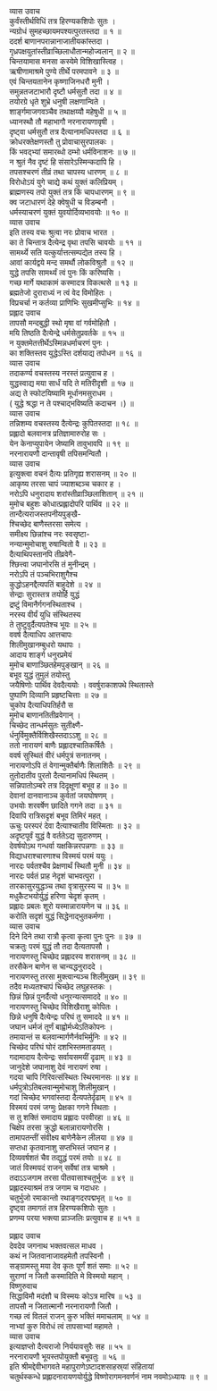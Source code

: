 व्यास उवाच  
कुर्वंस्तीर्थविधिं तत्र हिरण्यकशिपोः सुतः ।  
न्यग्रोधं सुमहच्छायमपश्यत्पुरतस्तदा ॥ १ ॥  
ददर्श बाणानपरान्नानाजातीयकांस्तदा ।  
गृध्रपक्षयुतांस्तीव्राच्छिलाधौतान्महोज्वलान् ॥ २ ॥  
चिन्तयामास मनसा कस्येमे विशिखास्त्विह ।  
ऋषीणामाश्रमे पुण्ये तीर्थे परमपावने ॥ ३ ॥  
एवं चिन्तयतानेन कृष्णाजिनधरौ मुनी ।  
समुन्नतजटाभारौ दृष्टौ धर्मसुतौ तदा ॥ ४ ॥  
तयोरग्रे धृते शुभ्रे धनुषी लक्षणान्विते ।  
शार्ङ्गमाजगवञ्चैव तथाक्षय्यौ महेषुधी ॥ ५ ॥  
ध्यानस्थौ तौ महाभागौ नरनारायणावृषी ।  
दृष्ट्वा धर्मसुतौ तत्र दैत्यानामधिपस्तदा ॥ ६ ॥  
क्रोधरक्तेक्षणस्तौ तु प्रोवाचासुरपालकः ।  
किं भवद्‌भ्यां समारब्धो दम्भो धर्मविनाशनः ॥ ७ ॥  
न श्रुतं नैव दृष्टं हि संसारेऽस्मिन्कदापि हि ।  
तपसश्चरणं तीव्रं तथा चापस्य धारणम् ॥ ८ ॥  
विरोधोऽयं युगे चाद्ये कथं युक्तं कलिप्रियम् ।  
ब्राह्मणस्य तपो युक्तं तत्र किं चापधारणम् ॥ ९ ॥  
क्व जटाधारणं देहे क्वेषुधी च विडम्बनौ ।  
धर्मस्याचरणं युक्तं युवयोर्दिव्यभावयोः ॥ १० ॥  
व्यास उवाच  
इति तस्य वचः श्रुत्वा नरः प्रोवाच भारत ।  
का ते चिन्तात्र दैत्येन्द्र वृथा तपसि चावयोः ॥ ११ ॥  
सामर्थ्ये सति यत्कुर्यात्तत्सम्पद्येत तस्य हि ।  
आवां कार्यद्वये मन्द समर्थौ लोकविश्रुतौ ॥ १२ ॥  
युद्धे तपसि सामर्थ्यं त्वं पुनः किं करिष्यसि ।  
गच्छ मार्गे यथाकामं कस्मादत्र विकत्थसे ॥ १३ ॥  
ब्रह्मतेजो दुराराध्यं न त्वं वेद विमोहितः ।  
विप्रचर्चा न कर्तव्या प्राणिभिः सुखमीप्सुभिः ॥ १४ ॥  
प्रह्लाद उवाच  
तापसौ मन्दबुद्धी स्थो मृषा वां गर्वमोहितौ ।  
मयि तिष्ठति दैत्येन्द्रे धर्मसेतुप्रवर्तके ॥ १५ ॥  
न युक्तमेतत्तीर्थेऽस्मिन्नधर्माचरणं पुनः ।  
का शक्तिस्तव युद्धेऽस्ति दर्शयाद्य तपोधन ॥ १६ ॥  
व्यास उवाच  
तदाकर्ण्य वचस्तस्य नरस्तं प्रत्युवाच ह ।  
युद्धस्वाद्य मया सार्धं यदि ते मतिरीदृशी ॥ १७ ॥  
अद्य ते स्फोटयिष्यामि मूर्धानमसुराधम ।  
( युद्धे श्रद्धा न ते पश्चाद्‌भविष्यति कदाचन ।) ॥  
व्यास उवाच  
तन्निशम्य वचस्तस्य दैत्येन्द्रः कुपितस्तदा ॥ १८ ॥  
प्रह्लादो बलवानत्र प्रतिज्ञामारुरोह सः ।  
येन केनाप्युपायेन जेष्यामि तावुभावपि ॥ १९ ॥  
नरनारायणौ दान्तावृषी तपिसमन्वितौ ।  
व्यास उवाच  
इत्युक्त्वा वचनं दैत्यः प्रतिगृह्य शरासनम् ॥ २० ॥  
आकृष्य तरसा चापं ज्याशब्दञ्च चकार ह ।  
नरोऽपि धनुरादाय शरांस्तीव्राञ्छिलाशितान् ॥ २१ ॥  
मुमोच बहुशः कोधात्प्रह्लादोपरि पार्थिव ॥ २२ ॥  
तान्दैत्यराजस्तपनीयपुङ्खै-  
     श्चिच्छेद बाणैस्तरसा समेत्य ।  
समीक्ष्य छिन्नांश्च नरः स्वसृष्टा-  
     नन्यान्मुमोचाशु रुषान्वितो वै ॥ २३ ॥  
दैत्याथिपस्तानपि तीव्रवेगै-  
     श्छित्त्वा जघानोरसि तं मुनीन्द्रम् ।  
नरोऽपि तं पञ्चभिराशुगैश्च  
     कुद्धोऽहनद्दैत्यपतिं बाहुदेशे ॥ २४ ॥  
सेन्द्राः सुरास्तत्र तयोर्हि युद्धं  
     द्रष्टुं विमानैर्गगनस्थिताश्च ।  
नरस्य वीर्यं युधि संस्थितस्य  
     ते तुष्टुवुर्दैत्यपतेश्च भूयः ॥ २५ ॥  
ववर्ष दैत्याधिप आत्तचापः  
     शिलीमुखानम्बुधरो यथापः ।  
आदाय शार्ङ्ग धनुरप्रमेयं  
     मुमोच बाणाञ्छितहेमपुङ्खान् ॥ २६ ॥  
बभूव युद्धं तुमुलं तयोस्तु  
     जयैषिणोः पार्थिव देवदैत्ययोः ।
ववर्षुराकाशपथे स्थितास्ते  
     पुष्पाणि दिव्यानि प्रहृष्टचित्ताः ॥ २७ ॥  
चुकोप दैत्याधिपतिर्हरौ स  
     मुमोच बाणानतितीव्रवेगान् ।  
चिच्छेद तान्धर्मसुतः सुतीक्ष्णै-  
     र्धनुर्विमुक्तैर्विशिखैस्तदाऽऽशु ॥ २८ ॥  
ततो नारायणं बाणैः प्रह्लादश्चातिकर्षितैः ।  
ववर्ष सुस्थितं वीरं धर्मपुत्रं सनातनम् ।  
नारायणोऽपि तं वेगान्मुक्तैर्बाणैः शिलाशितैः ॥ २९ ॥  
तुतोदातीव पुरतो दैत्यानामधिपं स्थितम् ।  
सन्निपातोऽम्बरे तत्र दिदृक्षूणां बभूव ह ॥ ३० ॥  
देवानां दानवानाञ्च कुर्वतां जयघोषणम् ।  
उभयोः शरवर्षेण छादिते गगने तदा ॥ ३१ ॥  
दिवापि रात्रिसदृशं बभूव तिमिरं महत् ।  
ऊचुः परस्परं देवा दैत्याश्चातीव विस्मिताः ॥ ३२ ॥  
अदृष्टपूर्वं युद्धं वै वर्ततेऽद्य सुदारुणम् ।  
देवर्षयोऽथ गन्धर्वा यक्षकिन्नरपन्नगाः ॥ ३३ ॥  
विद्याधराश्चारणाश्च विस्मयं परमं ययुः ।  
नारदः पर्वतश्चैव प्रेक्षणार्थं स्थितौ मुनी ॥ ३४ ॥  
नारदः पर्वतं प्राह नेदृशं चाभवत्पुरा ।  
तारकासुरयुद्धञ्च तथा वृत्रासुरस्य च ॥ ३५ ॥  
मधुकैटभयोर्युद्धं हरिणा चेदृशं कृतम् ।  
प्रह्लादः प्रबलः शूरो यस्मान्नारायणेन च ॥ ३६ ॥  
करोति सदृशं युद्धं सिद्धेनाद्‌भुतकर्मणा ।  
व्यास उवाच  
दिने दिने तथा रात्रौ कृत्वा कृत्वा पुनः पुनः ॥ ३७ ॥  
चक्रतुः परमं युद्धं तौ तदा दैत्यतापसौ ।  
नारायणस्तु चिच्छेद प्रह्लादस्य शरासनम् ॥ ३८ ॥  
तरसैकेन बाणेन स चान्यद्धनुराददे ।  
नारायणस्तु तरसा मुक्त्वान्यञ्च शिलीमुखम् ॥ ३९ ॥  
तदैव मध्यतश्चापं चिच्छेद लघुहस्तकः ।  
छिन्नं छिन्नं पुनर्दैत्यो धनुरन्यत्समाददे ॥ ४० ॥  
नारायणस्तु चिच्छेद विशिखैराशु कोपितः ।  
छिन्ने धनुषि दैत्येन्द्रः परिघं तु समाददे ॥ ४१ ॥  
जघान धर्मजं तूर्णं बाह्वोर्मध्येऽतिकोपनः ।  
तमायान्तं स बलवान्मार्गणैर्नवभिर्मुनिः ॥ ४२ ॥  
चिच्छेद परिघं घोरं दशभिस्तमताडयत् ।  
गदामादाय दैत्येन्द्रः सर्वायसमयीं दृढाम् ॥ ४३ ॥  
जानुदेशे जघानाशु देवं नारायणं रुषा ।  
गदया चापि गिरिवत्संस्थितः स्थिरमानसः ॥ ४४ ॥  
धर्मपुत्रोऽतिबलवान्मुमोचाशु शिलीमुखान् ।  
गदां चिच्छेद भगवांस्तदा दैत्यपतेर्दृढाम् ॥ ४५ ॥  
विस्मयं परमं जग्मुः प्रेक्षका गगने स्थिताः ।  
स तु शक्तिं समादाय प्रह्लादः परवीरहा ॥ ४६ ॥  
चिक्षेप तरसा क्रुद्धो बलान्नारायणोरसि ।  
तामापतन्तीं संवीक्ष्य बाणेनैकेन लीलया ॥ ४७ ॥  
सप्तधा कृतवानाशु सप्तभिस्तं जघान ह ।  
दिव्यवर्षशतं चैव तद्युद्धं परमं तयोः ॥ ४८ ॥  
जातं विस्मयदं राजन् सर्वेषां तत्र चाश्रमे ।  
तदाऽऽजगाम तरसा पीतवासाश्चतुर्भुजः ॥ ४९ ॥  
प्रह्लादस्याश्रमं तत्र जगाम च गदाधरः ।  
चतुर्भुजो रमाकान्तो रथाङ्गदरपद्मभृत् ॥ ५० ॥  
दृष्ट्वा तमागतं तत्र हिरण्यकशिपोः सुतः ।  
प्रणम्य परया भक्त्या प्राञ्जलिः प्रत्युवाच ह ॥ ५१ ॥  
  
प्रह्लाद उवाच  
देवदेव जगनाथ भक्तवत्सल माधव ।  
कथं न जितवानाजावहमेतौ तपस्विनौ ।  
सङ्ग्रामस्तु मया देव कृतः पूर्णं शतं समाः ॥ ५२ ॥  
सुराणां न जितौ कस्मादिति मे विस्मयो महान् ।  
विष्णुरुवाच  
सिद्धाविमौ मदंशौ च विस्मयः कोऽत्र मारिष ॥ ५३ ॥  
तापसौ न जितात्मानौ नरनारायणौ जितौ ।  
गच्छ त्वं वितलं राजन् कुरु भक्तिं ममाचलाम् ॥ ५४ ॥  
नाभ्यां कुरु विरोधं त्वं तापसाभ्यां महामते ।  
व्यास उवाच  
इत्याज्ञप्तो दैत्यराजो निर्ययावसुरैः सह ॥ ५५ ॥  
नरनारायणौ भूयस्तपोयुक्तौ बभूवतुः ॥ ५६ ॥  
इति श्रीमद्देवीभागवते महापुराणेऽष्टादशसाहस्र्यां संहितायां  
चतुर्थस्कन्धे प्रह्लादनारायणयोर्युद्धे विष्णोरागमनवर्णनं नाम नवमोऽध्यायः ॥ ९ ॥
